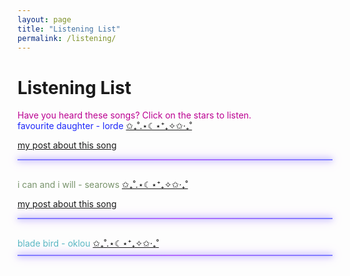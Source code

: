 ```yaml
---
layout: page
title: "Listening List"
permalink: /listening/
---
```


# Listening List 

<div style = "color: #bb0091;">
  Have you heard these songs? Click on the stars to listen.
</div>

<div class ="indent" style = "color: #1d27fa;">
favourite daughter - lorde
  <a href="/assets/favourite-daughter.mp3" onclick="playOnly('favd'); return false;">
          ✩₊˚.⋆☾⋆⁺₊✧✩‧₊˚  
  </a>
  <audio id="favd" src="/assets/favourite-daughter.mp3"></audio>
  <p><a href="/2025-07-03/favourite-daughter"><u>my post about this song</u></a></p>
</div>
<hr style="
  border: none;
  height: 2px;
  background: linear-gradient(to right, #7f7fff, #b36bff, #7f7fff);
  margin: 10px auto 30px;
  width: 100%;
  box-shadow:
    0 0 8px #7f7fff,
    0 0 16px #b36bff;
">
<div class = "indent" style = "color:#78936b;">
i can and i will - searows
 <a href="/assets/icaniwill.mp3" onclick="playOnly('icaiw'); return false;">
          ✩₊˚.⋆☾⋆⁺₊✧✩‧₊˚  
  </a>
  <audio id="icaiw" src="/assets/icaniwill.mp3"></audio>
  <p><a href="/2025-07-18/i-can-and-i-will"><u>my post about this song</u></a></p>
</div>
<hr style="
  border: none;
  height: 2px;
  background: linear-gradient(to right, #7f7fff, #b36bff, #7f7fff);
  margin: 10px auto 30px;
  width: 100%;
  box-shadow:
    0 0 8px #7f7fff,
    0 0 16px #b36bff;
">
<div class = "indent" style = "color:#58b6c3;">
blade bird - oklou
  <a href="/assets/bladebird.mp3" onclick="playOnly('bbird'); return false;">
          ✩₊˚.⋆☾⋆⁺₊✧✩‧₊˚  
  </a>
  <audio id="bbird" src="/assets/bladebird.mp3"></audio>
</div>
<hr style="
  border: none;
  height: 2px;
  background: linear-gradient(to right, #7f7fff, #b36bff, #7f7fff);
  margin: 10px auto 30px;
  width: 100%;
  box-shadow:
    0 0 8px #7f7fff,
    0 0 16px #b36bff;
">
<script>
function playOnly(id) {
  document.querySelectorAll('audio').forEach(function(audio) {
    audio.pause();
    audio.currentTime = 0;
  });

  document.getElementById(id).play();
}
</script>


